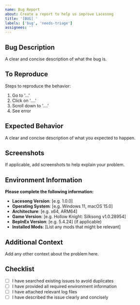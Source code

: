 ```yaml
---
name: Bug Report
about: Create a report to help us improve Lacesong
title: '[BUG] '
labels: ['bug', 'needs-triage']
assignees: ''
---
```


## Bug Description
A clear and concise description of what the bug is.

## To Reproduce
Steps to reproduce the behavior:
1. Go to '...'
2. Click on '....'
3. Scroll down to '....'
4. See error

## Expected Behavior
A clear and concise description of what you expected to happen.

## Screenshots
If applicable, add screenshots to help explain your problem.

## Environment Information
**Please complete the following information:**

- **Lacesong Version**: [e.g. 1.0.0]
- **Operating System**: [e.g. Windows 11, macOS 15.0]
- **Architecture**: [e.g. x64, ARM64]
- **Game Version**: [e.g. Hollow Knight: Silksong v1.0.28954]
- **BepInEx Version**: [e.g. 5.4.24] (if applicable)
- **Installed Mods**: [List any mods that might be relevant]

## Additional Context
Add any other context about the problem here.

## Checklist
- [ ] I have searched existing issues to avoid duplicates
- [ ] I have provided all required environment information
- [ ] I have attached relevant log files
- [ ] I have described the issue clearly and concisely
